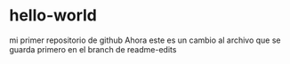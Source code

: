 # hello-world
mi primer repositorio de github
Ahora este es un cambio al archivo que se guarda primero en el branch de readme-edits

